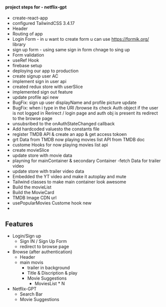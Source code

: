 #### project steps for - netflix-gpt

- create-react-app
- configured TailwindCSS 3.4.17
- Header
- Routing of app
- Login Form - in u want to create form u can use https://formik.org/ library
- sign up form - using same sign in form chnage to sing up
- Form validation
- useRef Hook
- firebase setup
- deploying our app to production
- create signup user AC
- implement sign in user api
- created redux store with userSlice
- implemented sign out feature
- update profile api
  new
- BugFix: sign up user displayName and profile picture update
- BugFix: when i type in the URl /browse its check Auth object if the user is not logged in Rerirect / login page and auth obj is
  present its redirect to the browse page
- unsubsribed to the onAuthStateChanged callback
- Add hardcoded valuesto the constants file
- register TMDB API & create an app & get access tokoen
- grt Data from TMDB now playing movies list API from TMDB doc
- custome Hooks for now playing movies list api
- create movieSlice
- update store with movie data
- playning for mainContainer & secondary Container
  -fetch Data for trailer video
- update store with trailer video data
- Embedded the YT video and make it autoplay and mute
- Tailwind classes to make main container look awesome
- Build the movieList
- Build the MovieCard
- TMDB Image CDN url
- usePopularMovies Custome hook
  new
-

## Features

- Login/Sign up
  - Sign IN / Sign Up Form
  - redirect to browse page
- Browse (after authentication)
  - Header
  - main movis
    - trailer in background
    - Title & Discription & play
    - Movie Suggestions
      - MoviesList \* N
- Netflix-GPT
  - Search Bar
  - Movie Suggestions
